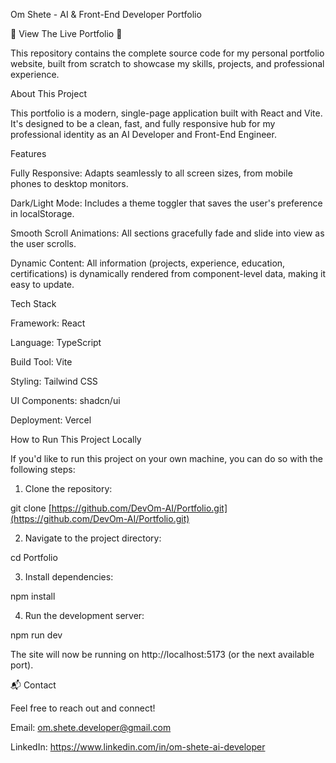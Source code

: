 Om Shete - AI & Front-End Developer Portfolio

🚀 View The Live Portfolio 🚀

This repository contains the complete source code for my personal portfolio website, built from scratch to showcase my skills, projects, and professional experience.

About This Project

This portfolio is a modern, single-page application built with React and Vite. It's designed to be a clean, fast, and fully responsive hub for my professional identity as an AI Developer and Front-End Engineer.

Features

Fully Responsive: Adapts seamlessly to all screen sizes, from mobile phones to desktop monitors.

Dark/Light Mode: Includes a theme toggler that saves the user's preference in localStorage.

Smooth Scroll Animations: All sections gracefully fade and slide into view as the user scrolls.

Dynamic Content: All information (projects, experience, education, certifications) is dynamically rendered from component-level data, making it easy to update.

Tech Stack

Framework: React

Language: TypeScript

Build Tool: Vite

Styling: Tailwind CSS

UI Components: shadcn/ui

Deployment: Vercel

How to Run This Project Locally

If you'd like to run this project on your own machine, you can do so with the following steps:

1. Clone the repository:

git clone [https://github.com/DevOm-AI/Portfolio.git](https://github.com/DevOm-AI/Portfolio.git)



2. Navigate to the project directory:

cd Portfolio



3. Install dependencies:

npm install



4. Run the development server:

npm run dev



The site will now be running on http://localhost:5173 (or the next available port).

📬 Contact

Feel free to reach out and connect!

Email: om.shete.developer@gmail.com

LinkedIn: https://www.linkedin.com/in/om-shete-ai-developer
